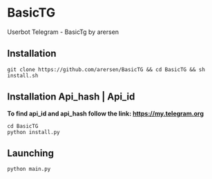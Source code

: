 # BasicTG
Userbot Telegram - BasicTg by arersen

## Installation
```
git clone https://github.com/arersen/BasicTG && cd BasicTG && sh install.sh
````
## Installation Api_hash | Api_id
<b>To find api_id and api_hash follow the link:  https://my.telegram.org</b>
```
cd BasicTG
python install.py
````
## Launching
```
python main.py
````



